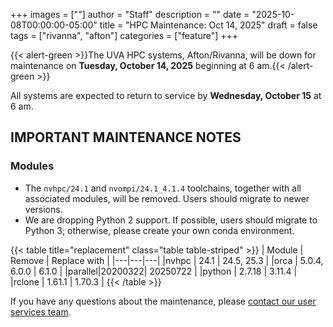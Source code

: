 +++
images = [""]
author = "Staff"
description = ""
date = "2025-10-08T00:00:00-05:00"
title = "HPC Maintenance: Oct 14, 2025"
draft = false
tags = ["rivanna", "afton"]
categories = ["feature"]
+++

{{< alert-green >}}The UVA HPC systems, Afton/Rivanna, will be down for maintenance on <strong>Tuesday, October 14, 2025</strong> beginning at 6 am.{{< /alert-green >}}

All systems are expected to return to service by **Wednesday, October 15** at 6 am.

## IMPORTANT MAINTENANCE NOTES

### Modules

- The `nvhpc/24.1` and `nvompi/24.1_4.1.4` toolchains, together with all associated modules, will be removed. Users should migrate to newer versions.
- We are dropping Python 2 support. If possible, users should migrate to Python 3; otherwise, please create your own conda environment.

{{< table title="replacement" class="table table-striped" >}}
| Module | Remove | Replace with |
|---|---|---|
|nvhpc   | 24.1   | 24.5, 25.3 |
|orca    | 5.0.4, 6.0.0 | 6.1.0 |
|parallel|20200322| 20250722 |
|python  | 2.7.18 | 3.11.4 |
|rclone  | 1.61.1 | 1.70.3 |
{{< /table >}}

If you have any questions about the maintenance, please [contact our user services team](https://www.rc.virginia.edu/support/). 
